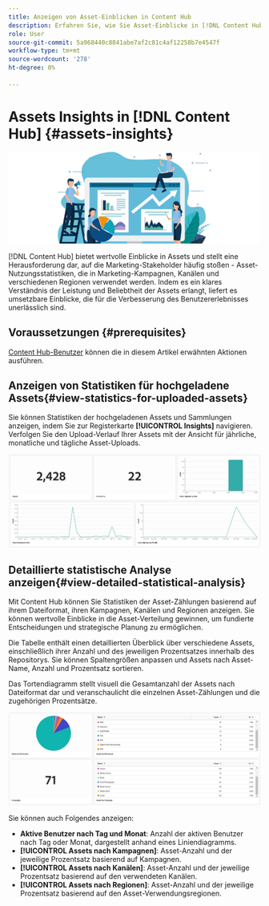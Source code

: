 ```yaml
---
title: Anzeigen von Asset-Einblicken in Content Hub
description: Erfahren Sie, wie Sie Asset-Einblicke in [!DNL Content Hub] anzeigen können.
role: User
source-git-commit: 5a968440c8841abe7af2c81c4af12258b7e4547f
workflow-type: tm+mt
source-wordcount: '278'
ht-degree: 0%

---
```


# Assets Insights in [!DNL Content Hub] {#assets-insights}

![Assets-Einblicke](assets/asset-insights-banner.jpg)

[!DNL Content Hub] bietet wertvolle Einblicke in Assets und stellt eine Herausforderung dar, auf die Marketing-Stakeholder häufig stoßen - Asset-Nutzungsstatistiken, die in Marketing-Kampagnen, Kanälen und verschiedenen Regionen verwendet werden. Indem es ein klares Verständnis der Leistung und Beliebtheit der Assets erlangt, liefert es umsetzbare Einblicke, die für die Verbesserung des Benutzererlebnisses unerlässlich sind.

## Voraussetzungen {#prerequisites}

[Content Hub-Benutzer](deploy-content-hub.md#onboard-content-hub-users) können die in diesem Artikel erwähnten Aktionen ausführen.

## Anzeigen von Statistiken für hochgeladene Assets{#view-statistics-for-uploaded-assets}

Sie können Statistiken der hochgeladenen Assets und Sammlungen anzeigen, indem Sie zur Registerkarte **[!UICONTROL Insights]** navigieren. Verfolgen Sie den Upload-Verlauf Ihrer Assets mit der Ansicht für jährliche, monatliche und tägliche Asset-Uploads.

![Hochladen der Asset-Statistiken](assets/assets-insights.jpg)

<!-- You can track the upload history of your assets over the past 30 days or gain a more comprehensive view with data spanning the last 12 months. This feature enables you to evaluate the upload count of assets.  -->

<!-- Go to the **[!UICONTROL [!DNL Insights]]** tab.

2. Select the desired time frame to view the statistics; you can opt for either last 30 days or last 12 months.

Data for the selected time frame is displayed, including the upload count for the specified duration. -->

## Detaillierte statistische Analyse anzeigen{#view-detailed-statistical-analysis}

Mit Content Hub können Sie Statistiken der Asset-Zählungen basierend auf ihrem Dateiformat, ihren Kampagnen, Kanälen und Regionen anzeigen. Sie können wertvolle Einblicke in die Asset-Verteilung gewinnen, um fundierte Entscheidungen und strategische Planung zu ermöglichen.

Die Tabelle enthält einen detaillierten Überblick über verschiedene Assets, einschließlich ihrer Anzahl und des jeweiligen Prozentsatzes innerhalb des Repositorys. Sie können Spaltengrößen anpassen und Assets nach Asset-Name, Anzahl und Prozentsatz sortieren.

Das Tortendiagramm stellt visuell die Gesamtanzahl der Assets nach Dateiformat dar und veranschaulicht die einzelnen Asset-Zählungen und die zugehörigen Prozentsätze.

![Asset-Anzahl nach Asset-Typ-Statistiken](assets/insights-categorial-view.jpg)

Sie können auch Folgendes anzeigen:

* **Aktive Benutzer nach Tag und Monat**: Anzahl der aktiven Benutzer nach Tag oder Monat, dargestellt anhand eines Liniendiagramms.
* **[!UICONTROL Assets nach Kampagnen]**: Asset-Anzahl und der jeweilige Prozentsatz basierend auf Kampagnen.
* **[!UICONTROL Assets nach Kanälen]**: Asset-Anzahl und der jeweilige Prozentsatz basierend auf den verwendeten Kanälen.
* **[!UICONTROL Assets nach Regionen]**: Asset-Anzahl und der jeweilige Prozentsatz basierend auf den Asset-Verwendungsregionen.

